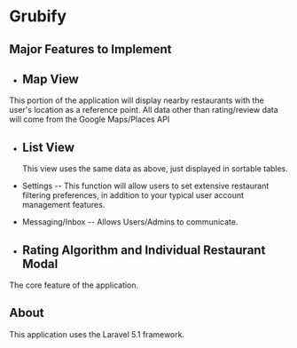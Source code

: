 # Grubify 

## Major Features to Implement

* Map View
  --
 This portion of the application will display nearby restaurants with the user's location as a reference point. All data other   than rating/review data will come from the Google Maps/Places API

* List View
  --
  This view uses the same data as above, just displayed in sortable tables.

* Settings
 --
This function will allow users to set extensive restaurant filtering preferences, in addition to your typical user account management features. 

* Messaging/Inbox
 --
Allows Users/Admins to communicate.

* Rating Algorithm and Individual Restaurant Modal
  --
The core feature of the application. 

## About

This application uses the Laravel 5.1 framework.

